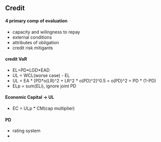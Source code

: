 
## Credit 
#### 4 primary comp of evaluation
- capacity and wilingness to repay
- external conditions
- attributes of obligation
- credit risk mitigants

#### credit VaR
- EL=PD\*LGD\*EAD
- UL = WCL(worse case) - EL
- UL = EA * \[PD\*o(LR)^2 + LR^2 * o(PD)^2]^0.5
  = o(PD)^2 = PD * (1-PD)
- ELp = sum(ELi), ignore joint PD

#### Economic Capital -> UL
- EC = ULp * CM(cap multiplier)

#### PD
- rating system
- 







